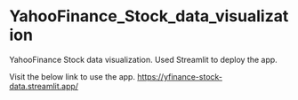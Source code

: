 # YahooFinance_Stock_data_visualization
YahooFinance Stock data visualization. Used Streamlit to deploy the app.

Visit the below link to use the app.
https://yfinance-stock-data.streamlit.app/
